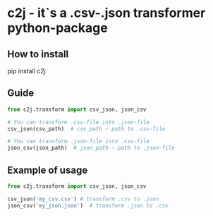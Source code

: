 # c2j - it`s a .csv-.json transformer python-package
## How to install
pip install c2j
## Guide

```python
from c2j.transform import csv_json, json_csv

# You can transform .csv-file into .json-file
csv_json(csv_path)  # csv_path – path to .csv-file

# You can transform .json-file into .csv-file
json_csv(json_path)  # json_path – path to .json-file
```
## Example of usage

```python
from c2j.transform import csv_json, json_csv

csv_json('my_csv.csv') # transform .csv to .json
json_csv('my_json.json')  # transform .json to .csv
```